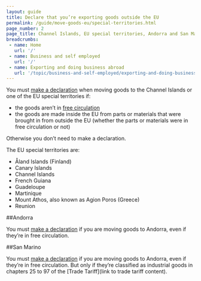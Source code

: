 ```yaml
---
layout: guide
title: Declare that you’re exporting goods outside the EU
permalink: /guide/move-goods-eu/special-territories.html
page_number: 2
page_title: Channel Islands, EU special territories, Andorra and San Marino
breadcrumbs:
 - name: Home
   url: '/'
 - name: Business and self employed
   url: '/'
 - name: Exporting and doing business abroad
   url: '/topic/business-and-self-employed/exporting-and-doing-business-abroad.html'   
---
```


You must [make a declaration](/link) when moving goods to the Channel Islands or one of the EU special territories if:

- the goods aren’t in [free circulation](/move-goods-eu/when-to-make-declaration.html)
- the goods are made inside the EU from parts or materials that were brought in from outside the EU (whether the parts or materials were in free circulation or not)

Otherwise you don’t need to make a declaration.

The EU special territories are:

- Åland Islands (Finland)   
- Canary Islands  
- Channel Islands  
- French Guiana  
- Guadeloupe  
- Martinique  
- Mount Athos, also known as Agion Poros (Greece)  
- Reunion  

##Andorra

You must [make a declaration](/link) if you are moving goods to Andorra, even if they’re in free circulation.

##San Marino

You must [make a declaration](/link) if you are moving goods to Andorra, even if they’re in free circulation. But only if they’re classified as industrial goods in chapters 25 to 97 of the [Trade Tariff](link to trade tariff content).
